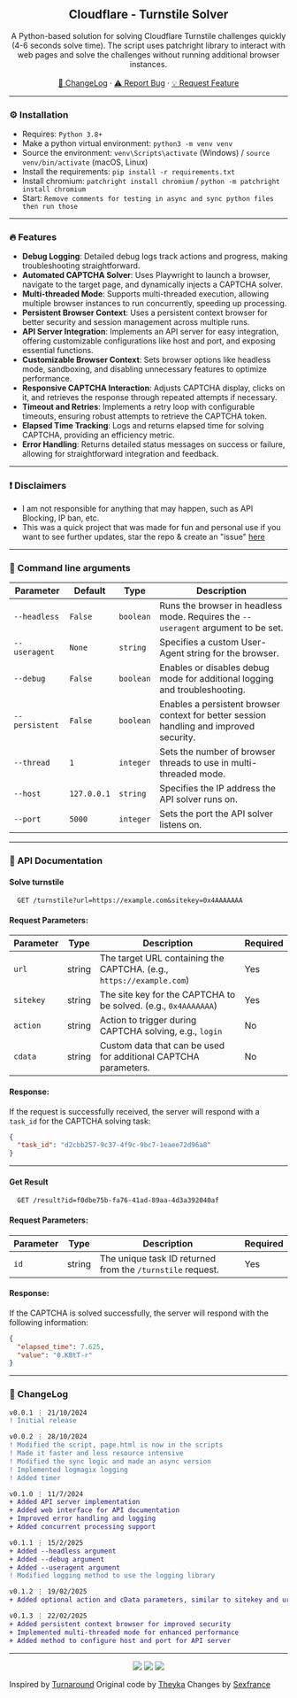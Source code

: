 <div align="center">
 
  <h2 align="center">Cloudflare - Turnstile Solver</h2>
  <p align="center">
A Python-based solution for solving Cloudflare Turnstile challenges quickly (4-6 seconds solve time). The script uses patchright library to interact with web pages and solve the challenges without running additional browser instances.
    <br />
    <br />
    <a href="https://github.com/Theyka/Turnstile-Solver#-changelog">📜 ChangeLog</a>
    ·
    <a href="https://github.com/Theyka/Turnstile-Solver/issues">⚠️ Report Bug</a>
    ·
    <a href="https://github.com/Theyka/Turnstile-Solver/issues">💡 Request Feature</a>
  </p>
</div>

---

### ⚙️ Installation
- Requires: `Python 3.8+`
- Make a python virtual environment: `python3 -m venv venv`
- Source the environment: `venv\Scripts\activate` (Windows) / `source venv/bin/activate` (macOS, Linux)
- Install the requirements: `pip install -r requirements.txt`
- Install chromium: `patchright install chromium` / `python -m patchright install chromium`
- Start: `Remove comments for testing in async and sync python files then run those`

---

### 🔥 Features
- **Debug Logging**: Detailed debug logs track actions and progress, making troubleshooting straightforward.
- **Automated CAPTCHA Solver**: Uses Playwright to launch a browser, navigate to the target page, and dynamically injects a CAPTCHA solver.
- **Multi-threaded Mode**: Supports multi-threaded execution, allowing multiple browser instances to run concurrently, speeding up processing.
- **Persistent Browser Context**: Uses a persistent context browser for better security and session management across multiple runs.
- **API Server Integration**: Implements an API server for easy integration, offering customizable configurations like host and port, and exposing essential functions.
- **Customizable Browser Context**: Sets browser options like headless mode, sandboxing, and disabling unnecessary features to optimize performance.
- **Responsive CAPTCHA Interaction**: Adjusts CAPTCHA display, clicks on it, and retrieves the response through repeated attempts if necessary.
- **Timeout and Retries**: Implements a retry loop with configurable timeouts, ensuring robust attempts to retrieve the CAPTCHA token.
- **Elapsed Time Tracking**: Logs and returns elapsed time for solving CAPTCHA, providing an efficiency metric.
- **Error Handling**: Returns detailed status messages on success or failure, allowing for straightforward integration and feedback.

---

### ❗ Disclaimers
- I am not responsible for anything that may happen, such as API Blocking, IP ban, etc.
- This was a quick project that was made for fun and personal use if you want to see further updates, star the repo & create an "issue" [here](https://github.com/Theyka/Turnstile-Solver/issues/)

---

### 🔧 Command line arguments
| Parameter     | Default   | Type      | Description                                                                                   |
|--------------|-----------|-----------|-----------------------------------------------------------------------------------------------|
| `--headless`   | `False`  | `boolean` | Runs the browser in headless mode. Requires the `--useragent` argument to be set.             |
| `--useragent`  | `None`   | `string`  | Specifies a custom User-Agent string for the browser.                                        |
| `--debug`      | `False`  | `boolean` | Enables or disables debug mode for additional logging and troubleshooting.                   |
| `--persistent` | `False`  | `boolean` | Enables a persistent browser context for better session handling and improved security.      |
| `--thread`     | `1`      | `integer` | Sets the number of browser threads to use in multi-threaded mode.                           |
| `--host`       | `127.0.0.1` | `string`  | Specifies the IP address the API solver runs on.                                            |
| `--port`       | `5000`   | `integer` | Sets the port the API solver listens on.                                                    |

---

### 📡 API Documentation
#### Solve turnstile
```http
  GET /turnstile?url=https://example.com&sitekey=0x4AAAAAAA
```
#### Request Parameters:
| Parameter  | Type    | Description                                                                 | Required |
|------------|---------|-----------------------------------------------------------------------------|----------|
| `url`      | string  | The target URL containing the CAPTCHA. (e.g., `https://example.com`) | Yes      |
| `sitekey`  | string  | The site key for the CAPTCHA to be solved. (e.g., `0x4AAAAAAA`) | Yes      |
| `action`   | string  | Action to trigger during CAPTCHA solving, e.g., `login`            | No       |
| `cdata`    | string  | Custom data that can be used for additional CAPTCHA parameters.    | No       |

#### Response:

If the request is successfully received, the server will respond with a `task_id` for the CAPTCHA solving task:

```json
{
  "task_id": "d2cbb257-9c37-4f9c-9bc7-1eaee72d96a8"
}
```

---

#### Get Result
```http
  GET /result?id=f0dbe75b-fa76-41ad-89aa-4d3a392040af
```

#### Request Parameters:

| Parameter  | Type    | Description                                                                 | Required |
|------------|---------|-----------------------------------------------------------------------------|----------|
| `id`       | string  | The unique task ID returned from the `/turnstile` request.                   | Yes      |

#### Response:

If the CAPTCHA is solved successfully, the server will respond with the following information:

```json
{
  "elapsed_time": 7.625,
  "value": "0.KBtT-r"
}
```

---

### 📜 ChangeLog
```diff
v0.0.1 ⋮ 21/10/2024
! Initial release

v0.0.2 ⋮ 28/10/2024
! Modified the script, page.html is now in the scripts
! Made it faster and less resource intensive
! Modified the sync logic and made an async version
! Implemented logmagix logging
! Added timer

v0.1.0 ⋮ 11/7/2024
+ Added API server implementation
+ Added web interface for API documentation
+ Improved error handling and logging
+ Added concurrent processing support

v0.1.1 ⋮ 15/2/2025
+ Added --headless argument
+ Added --debug argument
+ Added --useragent argument
! Modified logging method to use the logging library

v0.1.2 ⋮ 19/02/2025  
+ Added optional action and cData parameters, similar to sitekey and url (e.g., /turnstile?url=&sitekey=&action=&cdata=).  

v0.1.3 ⋮ 22/02/2025  
+ Added persistent context browser for improved security
+ Implemented multi-threaded mode for enhanced performance
+ Added method to configure host and port for API server
```

---

<p align="center">
  <img src="https://img.shields.io/github/license/Theyka/Turnstile-Solver.svg?style=for-the-badge&labelColor=black&color=f429ff&logo=IOTA"/>
  <img src="https://img.shields.io/github/stars/Theyka/Turnstile-Solver.svg?style=for-the-badge&labelColor=black&color=f429ff&logo=IOTA"/>
  <img src="https://img.shields.io/github/languages/top/Theyka/Turnstile-Solver.svg?style=for-the-badge&labelColor=black&color=f429ff&logo=python"/>
</p>

Inspired by [Turnaround](https://github.com/Body-Alhoha/turnaround)
Original code by [Theyka](https://github.com/Theyka/Turnstile-Solver)
Changes by [Sexfrance](https://github.com/sexfrance)
